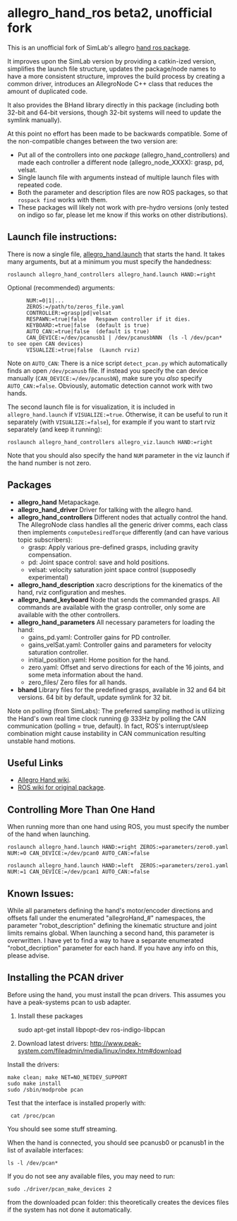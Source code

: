 allegro_hand_ros beta2, unofficial fork
=======================================

This is an unofficial fork of SimLab's allegro [hand ros package][1].

[1]: https://github.com/simlabrobotics/allegro_hand_ros

It improves upon the SimLab version by providing a catkin-ized version,
simplifies the launch file structure,
updates the package/node names to have a more consistent structure,
improves the build process by creating a common driver, introduces an
AllegroNode C++ class that reduces the amount of duplicated code.

It also provides the BHand library directly in this package (including both
32-bit and 64-bit versions, though 32-bit systems will need to update the
symlink manually).

At this point no effort has been made to be backwards compatible. Some of the
non-compatible changes between the two version are:

 - Put all of the controllers into one *package* (allegro_hand_controllers) and
   made each controller a different node (allegro_node_XXXX): grasp, pd, velsat.
 - Single launch file with arguments instead of multiple launch files with
   repeated code.
 - Both the parameter and description files are now ROS packages, so that
   `rospack find` works with them.
 - These packages will likely not work with pre-hydro versions (only tested on
   indigo so far, please let me know if this works on other distributions).

Launch file instructions:
------------------------

There is now a single file,
[allegro_hand.launch](allegro_hand_controllers/launch/allegro_hand.launch)
that starts the hand. It takes many arguments, but at a minimum you must specify
the handedness:

    roslaunch allegro_hand_controllers allegro_hand.launch HAND:=right

Optional (recommended) arguments:

          NUM:=0|1|...
          ZEROS:=/path/to/zeros_file.yaml
          CONTROLLER:=grasp|pd|velsat
          RESPAWN:=true|false   Respawn controller if it dies.
          KEYBOARD:=true|false  (default is true)
          AUTO_CAN:=true|false  (default is true)
          CAN_DEVICE:=/dev/pcanusb1 | /dev/pcanusbNNN  (ls -l /dev/pcan* to see open CAN devices)
          VISUALIZE:=true|false  (Launch rviz)

Note on `AUTO_CAN`: There is a nice script `detect_pcan.py` which automatically
finds an open `/dev/pcanusb` file. If instead you specify the can device
manually (`CAN_DEVICE:=/dev/pcanusbN`), make sure you *also* specify
`AUTO_CAN:=false`. Obviously, automatic detection cannot work with two hands.

The second launch file is for visualization, it is included in
`allegro_hand.launch` if `VISUALIZE:=true`. Otherwise, it can be useful to run
it separately (with `VISUALIZE:=false`), for example if you want to start rviz separately
(and keep it running):

    roslaunch allegro_hand_controllers allegro_viz.launch HAND:=right

Note that you should also specify the hand `NUM` parameter in the viz launch if
the hand number is not zero.

Packages
--------

 * **allegro_hand** Metapackage.
 * **allegro_hand_driver** Driver for talking with the allegro hand.
 * **allegro_hand_controllers** Different nodes that actually control the hand.
 The AllegroNode class handles all the generic driver comms, each class then
 implements `computeDesiredTorque` differently (and can have various topic
 subscribers):
   * grasp: Apply various pre-defined grasps, including gravity compensation.
   * pd: Joint space control: save and hold positions.
   * velsat: velocity saturation joint space control (supposedly experimental)
 * **allegro_hand_description** xacro descriptions for the kinematics of the
     hand, rviz configuration and meshes.
 * **allegro_hand_keyboard** Node that sends the commanded grasps. All commands
     are available with the grasp controller, only some are available with the
     other controllers.
 * **allegro_hand_parameters** All necessary parameters for loading the hand:
   * gains_pd.yaml: Controller gains for PD controller.
   * gains_velSat.yaml: Controller gains and parameters for velocity saturation
           controller.
   * initial_position.yaml: Home position for the hand.
   * zero.yaml: Offset and servo directions for each of the 16 joints, and some
           meta information about the hand.
   * zero_files/ Zero files for all hands.
 * **bhand** Library files for the predefined grasps, available in 32 and 64 bit
     versions. 64 bit by default, update symlink for 32 bit.

Note on polling (from SimLabs): The preferred sampling method is utilizing the
Hand's own real time clock running @ 333Hz by polling the CAN communication
(polling = true, default). In fact, ROS's interrupt/sleep combination might
cause instability in CAN communication resulting unstable hand motions.


Useful Links
------------

 * [Allegro Hand wiki](http://www.simlab.co.kr/AllegroHand/wiki).
 * [ROS wiki for original package](http://www.ros.org/wiki/allegro_hand_ros).


Controlling More Than One Hand
------------------------------

When running more than one hand using ROS, you must specify the number of the
hand when launching.

    roslaunch allegro_hand.launch HAND:=right ZEROS:=parameters/zero0.yaml NUM:=0 CAN_DEVICE:=/dev/pcan0 AUTO_CAN:=false

    roslaunch allegro_hand.launch HAND:=left  ZEROS:=parameters/zero1.yaml NUM:=1 CAN_DEVICE:=/dev/pcan1 AUTO_CAN:=false


Known Issues:
-------------

While all parameters defining the hand's motor/encoder directions and offsets
fall under the enumerated "allegroHand_#" namespaces, the parameter
"robot_description" defining the kinematic structure and joint limits remains
global. When launching a second hand, this parameter is overwritten. I have yet
to find a way to have a separate enumerated "robot_decription" parameter for
each hand. If you have any info on this, please advise.


Installing the PCAN driver
--------------------------

Before using the hand, you must install the pcan drivers. This assumes you have
a peak-systems pcan to usb adapter.

1. Install these packages

    sudo apt-get install libpopt-dev ros-indigo-libpcan

2. Download latest drivers: http://www.peak-system.com/fileadmin/media/linux/index.htm#download

Install the drivers:

    make clean; make NET=NO_NETDEV_SUPPORT
    sudo make install
    sudo /sbin/modprobe pcan

Test that the interface is installed properly with:

     cat /proc/pcan

You should see some stuff streaming.

When the hand is connected, you should see pcanusb0 or pcanusb1 in the list of
available interfaces:

    ls -l /dev/pcan*

If you do not see any available files, you may need to run:

    sudo ./driver/pcan_make_devices 2

from the downloaded pcan folder: this theoretically creates the devices files if
the system has not done it automatically.
